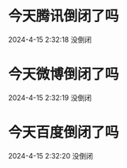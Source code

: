 # 今天腾讯倒闭了吗

2024-4-15 2:32:18 没倒闭

# 今天微博倒闭了吗

2024-4-15 2:32:19 没倒闭

# 今天百度倒闭了吗

2024-4-15 2:32:20 没倒闭

